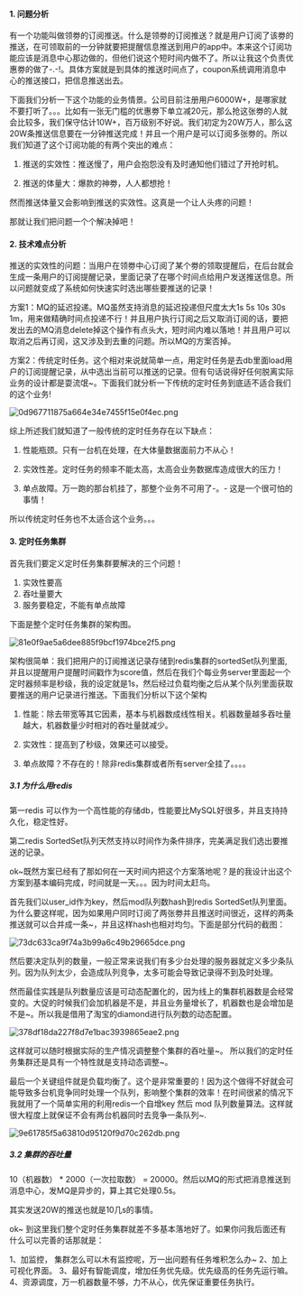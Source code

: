 #### 1. 问题分析

有一个功能叫做领劵的订阅推送。什么是领劵的订阅推送？就是用户订阅了该劵的推送，在可领取前的一分钟就要把提醒信息推送到用户的app中。本来这个订阅功能应该是消息中心那边做的，但他们说这个短时间内做不了。所以让我这个负责优惠劵的做了-.-!。具体方案就是到具体的推送时间点了，coupon系统调用消息中心的推送接口，把信息推送出去。

下面我们分析一下这个功能的业务情景。公司目前注册用户6000W+，是哪家就不要打听了。。。比如有一张无门槛的优惠劵下单立减20元，那么抢这张劵的人就会比较多，我们保守估计10W+，百万级别不好说。我们初定为20W万人，那么这20W条推送信息要在一分钟推送完成！并且一个用户是可以订阅多张劵的。所以我们知道了这个订阅功能的有两个突出的难点：

1. 推送的实效性：推送慢了，用户会抱怨没有及时通知他们错过了开抢时机。

2. 推送的体量大：爆款的神劵，人人都想抢！

然而推送体量又会影响到推送的实效性。这真是一个让人头疼的问题！

那就让我们把问题一个个解决掉吧！

#### 2. 技术难点分析

推送的实效性的问题：当用户在领劵中心订阅了某个劵的领取提醒后，在后台就会生成一条用户的订阅提醒记录，里面记录了在哪个时间点给用户发送推送信息。所以问题就变成了系统如何快速实时选出哪些要推送的记录！

方案1：MQ的延迟投递。MQ虽然支持消息的延迟投递但尺度太大1s 5s 10s 30s 1m，用来做精确时间点投递不行！并且用户执行订阅之后又取消订阅的话，要把发出去的MQ消息delete掉这个操作有点头大，短时间内难以落地！并且用户可以取消之后再订阅，这又涉及到去重的问题。所以MQ的方案否掉。

方案2：传统定时任务。这个相对来说就简单一点，用定时任务是去db里面load用户的订阅提醒记录，从中选出当前可以推送的记录。但有句话说得好任何脱离实际业务的设计都是耍流氓~。下面我们就分析一下传统的定时任务到底适不适合我们的这个业务!

![0d967711875a664e34e7455f15e0f4ec.png](https://tva1.sinaimg.cn/large/007S8ZIlgy1gh5pn55lsnj31a60a074m.jpg)

综上所述我们就知道了一般传统的定时任务存在以下缺点：

1. 性能瓶颈。只有一台机在处理，在大体量数据面前力不从心！

2. 实效性差。定时任务的频率不能太高，太高会业务数据库造成很大的压力！

3. 单点故障。万一跑的那台机挂了，那整个业务不可用了-。- 这是一个很可怕的事情！

所以传统定时任务也不太适合这个业务。。。 

#### 3. 定时任务集群

首先我们要定义定时任务集群要解决的三个问题！

1. 实效性要高
2. 吞吐量要大
3. 服务要稳定，不能有单点故障 

下面是整个定时任务集群的架构图。 

![81e0f9ae5a6dee885f9bcf1974bce2f5.png](https://tva1.sinaimg.cn/large/007S8ZIlgy1gh5pncj9h4j30x50u0q54.jpg)

架构很简单：我们把用户的订阅推送记录存储到redis集群的sortedSet队列里面,并且以提醒用户提醒时间戳作为score值，然后在我们个每业务server里面起一个定时器频率是秒级，我的设定就是1s，然后经过负载均衡之后从某个队列里面获取要推送的用户记录进行推送。下面我们分析以下这个架构

1. 性能：除去带宽等其它因素，基本与机器数成线性相关。机器数量越多吞吐量越大，机器数量少时相对的吞吐量就减少。

2. 实效性：提高到了秒级，效果还可以接受。

3. 单点故障？不存在的！除非redis集群或者所有server全挂了。。。。

##### 3.1 为什么用redis

第一redis 可以作为一个高性能的存储db，性能要比MySQL好很多，并且支持持久化，稳定性好。

第二redis SortedSet队列天然支持以时间作为条件排序，完美满足我们选出要推送的记录。

ok~既然方案已经有了那如何在一天时间内把这个方案落地呢？是的我设计出这个方案到基本编码完成，时间就是一天。。。因为时间太赶鸟。

首先我们以user_id作为key，然后mod队列数hash到redis SortedSet队列里面。为什么要这样呢，因为如果用户同时订阅了两张劵并且推送时间很近，这样的两条推送就可以合并成一条~，并且这样hash也相对均匀。下面是部分代码的截图：

![73dc633ca9f74a3b99a6c49b29665dce.png](https://tva1.sinaimg.cn/large/007S8ZIlgy1gh5pnjs4jrj31ag02ut8u.jpg)


然后要决定队列的数量，一般正常来说我们有多少台处理的服务器就定义多少条队列。因为队列太少，会造成队列竞争，太多可能会导致记录得不到及时处理。

然而最佳实践是队列数量应该是可动态配置化的，因为线上的集群机器数是会经常变的。大促的时候我们会加机器是不是，并且业务量增长了，机器数也是会增加是不是~。所以我是借用了淘宝的diamond进行队列数的动态配置。

![378df18da227f8d7e1bac3939865eae2.png](https://tva1.sinaimg.cn/large/007S8ZIlgy1gh5pnrl6xxj319i0g83zo.jpg)

这样就可以随时根据实际的生产情况调整整个集群的吞吐量~。  所以我们的定时任务集群还是具有一个特性就是支持动态调整~。

最后一个关键组件就是负载均衡了。这个是非常重要的！因为这个做得不好就会可能导致多台机竞争同时处理一个队列，影响整个集群的效率！在时间很紧的情况下我就用了一个简单实用的利用redis一个自增key 然后 mod 队列数量算法。这样就很大程度上就保证不会有两台机器同时去竞争一条队列~.

![9e61785f5a63810d95120f9d70c262db.png](https://tva1.sinaimg.cn/large/007S8ZIlgy1gh5pnzq2clj319i0g83zo.jpg)

##### 3.2 集群的吞吐量

10（机器数） * 2000（一次拉取数） = 20000。然后以MQ的形式把消息推送到消息中心，发MQ是异步的，算上其它处理0.5s。

其实发送20W的推送也就是10几s的事情。

ok~ 到这里我们整个定时任务集群就差不多基本落地好了。如果你问我后面还有什么可以完善的话那就是：

1、加监控， 集群怎么可以木有监控呢，万一出问题有任务堆积怎么办~
2、加上可视化界面。
3、最好有智能调度，增加任务优先级。优先级高的任务先运行嘛。
4、资源调度，万一机器数量不够，力不从心，优先保证重要任务执行。
